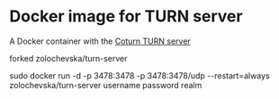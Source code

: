 # Docker image for TURN server
A Docker container with the [Coturn TURN server](https://github.com/coturn/coturn)

forked zolochevska/turn-server

sudo docker run -d -p 3478:3478 -p 3478:3478/udp --restart=always zolochevska/turn-server username password realm
